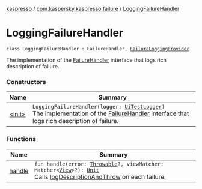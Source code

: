 [kaspresso](../../index.md) / [com.kaspersky.kaspresso.failure](../index.md) / [LoggingFailureHandler](./index.md)

# LoggingFailureHandler

`class LoggingFailureHandler : FailureHandler, `[`FailureLoggingProvider`](../-failure-logging-provider/index.md)

The implementation of the [FailureHandler](#) interface that logs rich description of failure.

### Constructors

| Name | Summary |
|---|---|
| [&lt;init&gt;](-init-.md) | `LoggingFailureHandler(logger: `[`UiTestLogger`](../../com.kaspersky.kaspresso.logger/-ui-test-logger.md)`)`<br>The implementation of the [FailureHandler](#) interface that logs rich description of failure. |

### Functions

| Name | Summary |
|---|---|
| [handle](handle.md) | `fun handle(error: `[`Throwable`](https://kotlinlang.org/api/latest/jvm/stdlib/kotlin/-throwable/index.html)`?, viewMatcher: Matcher<`[`View`](https://developer.android.com/reference/android/view/View.html)`>?): `[`Unit`](https://kotlinlang.org/api/latest/jvm/stdlib/kotlin/-unit/index.html)<br>Calls [logDescriptionAndThrow](#) on each failure. |
